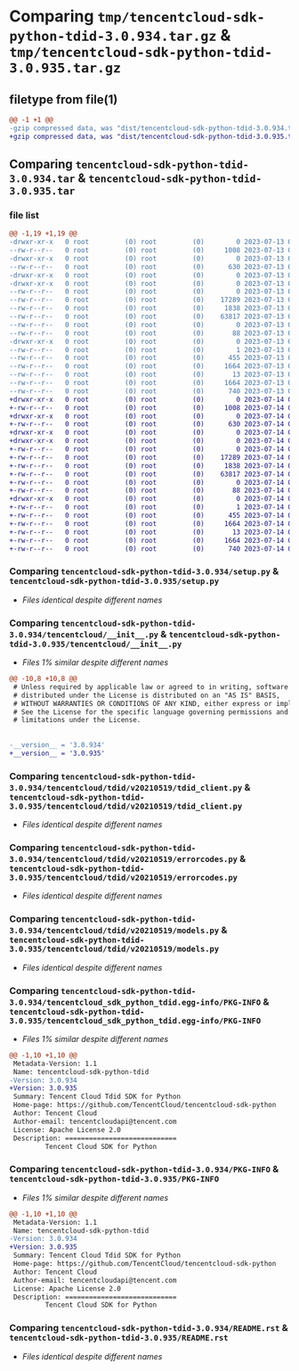 # Comparing `tmp/tencentcloud-sdk-python-tdid-3.0.934.tar.gz` & `tmp/tencentcloud-sdk-python-tdid-3.0.935.tar.gz`

## filetype from file(1)

```diff
@@ -1 +1 @@
-gzip compressed data, was "dist/tencentcloud-sdk-python-tdid-3.0.934.tar", last modified: Thu Jul 13 00:34:53 2023, max compression
+gzip compressed data, was "dist/tencentcloud-sdk-python-tdid-3.0.935.tar", last modified: Fri Jul 14 00:39:45 2023, max compression
```

## Comparing `tencentcloud-sdk-python-tdid-3.0.934.tar` & `tencentcloud-sdk-python-tdid-3.0.935.tar`

### file list

```diff
@@ -1,19 +1,19 @@
-drwxr-xr-x   0 root         (0) root         (0)        0 2023-07-13 00:34:53.000000 tencentcloud-sdk-python-tdid-3.0.934/
--rw-r--r--   0 root         (0) root         (0)     1008 2023-07-13 00:34:53.000000 tencentcloud-sdk-python-tdid-3.0.934/setup.py
-drwxr-xr-x   0 root         (0) root         (0)        0 2023-07-13 00:34:53.000000 tencentcloud-sdk-python-tdid-3.0.934/tencentcloud/
--rw-r--r--   0 root         (0) root         (0)      630 2023-07-13 00:34:53.000000 tencentcloud-sdk-python-tdid-3.0.934/tencentcloud/__init__.py
-drwxr-xr-x   0 root         (0) root         (0)        0 2023-07-13 00:34:53.000000 tencentcloud-sdk-python-tdid-3.0.934/tencentcloud/tdid/
-drwxr-xr-x   0 root         (0) root         (0)        0 2023-07-13 00:34:53.000000 tencentcloud-sdk-python-tdid-3.0.934/tencentcloud/tdid/v20210519/
--rw-r--r--   0 root         (0) root         (0)        0 2023-07-13 00:34:53.000000 tencentcloud-sdk-python-tdid-3.0.934/tencentcloud/tdid/v20210519/__init__.py
--rw-r--r--   0 root         (0) root         (0)    17289 2023-07-13 00:34:53.000000 tencentcloud-sdk-python-tdid-3.0.934/tencentcloud/tdid/v20210519/tdid_client.py
--rw-r--r--   0 root         (0) root         (0)     1838 2023-07-13 00:34:53.000000 tencentcloud-sdk-python-tdid-3.0.934/tencentcloud/tdid/v20210519/errorcodes.py
--rw-r--r--   0 root         (0) root         (0)    63817 2023-07-13 00:34:53.000000 tencentcloud-sdk-python-tdid-3.0.934/tencentcloud/tdid/v20210519/models.py
--rw-r--r--   0 root         (0) root         (0)        0 2023-07-13 00:34:53.000000 tencentcloud-sdk-python-tdid-3.0.934/tencentcloud/tdid/__init__.py
--rw-r--r--   0 root         (0) root         (0)       88 2023-07-13 00:34:53.000000 tencentcloud-sdk-python-tdid-3.0.934/setup.cfg
-drwxr-xr-x   0 root         (0) root         (0)        0 2023-07-13 00:34:53.000000 tencentcloud-sdk-python-tdid-3.0.934/tencentcloud_sdk_python_tdid.egg-info/
--rw-r--r--   0 root         (0) root         (0)        1 2023-07-13 00:34:53.000000 tencentcloud-sdk-python-tdid-3.0.934/tencentcloud_sdk_python_tdid.egg-info/dependency_links.txt
--rw-r--r--   0 root         (0) root         (0)      455 2023-07-13 00:34:53.000000 tencentcloud-sdk-python-tdid-3.0.934/tencentcloud_sdk_python_tdid.egg-info/SOURCES.txt
--rw-r--r--   0 root         (0) root         (0)     1664 2023-07-13 00:34:53.000000 tencentcloud-sdk-python-tdid-3.0.934/tencentcloud_sdk_python_tdid.egg-info/PKG-INFO
--rw-r--r--   0 root         (0) root         (0)       13 2023-07-13 00:34:53.000000 tencentcloud-sdk-python-tdid-3.0.934/tencentcloud_sdk_python_tdid.egg-info/top_level.txt
--rw-r--r--   0 root         (0) root         (0)     1664 2023-07-13 00:34:53.000000 tencentcloud-sdk-python-tdid-3.0.934/PKG-INFO
--rw-r--r--   0 root         (0) root         (0)      740 2023-07-13 00:34:53.000000 tencentcloud-sdk-python-tdid-3.0.934/README.rst
+drwxr-xr-x   0 root         (0) root         (0)        0 2023-07-14 00:39:45.000000 tencentcloud-sdk-python-tdid-3.0.935/
+-rw-r--r--   0 root         (0) root         (0)     1008 2023-07-14 00:39:45.000000 tencentcloud-sdk-python-tdid-3.0.935/setup.py
+drwxr-xr-x   0 root         (0) root         (0)        0 2023-07-14 00:39:45.000000 tencentcloud-sdk-python-tdid-3.0.935/tencentcloud/
+-rw-r--r--   0 root         (0) root         (0)      630 2023-07-14 00:39:45.000000 tencentcloud-sdk-python-tdid-3.0.935/tencentcloud/__init__.py
+drwxr-xr-x   0 root         (0) root         (0)        0 2023-07-14 00:39:45.000000 tencentcloud-sdk-python-tdid-3.0.935/tencentcloud/tdid/
+drwxr-xr-x   0 root         (0) root         (0)        0 2023-07-14 00:39:45.000000 tencentcloud-sdk-python-tdid-3.0.935/tencentcloud/tdid/v20210519/
+-rw-r--r--   0 root         (0) root         (0)        0 2023-07-14 00:39:45.000000 tencentcloud-sdk-python-tdid-3.0.935/tencentcloud/tdid/v20210519/__init__.py
+-rw-r--r--   0 root         (0) root         (0)    17289 2023-07-14 00:39:45.000000 tencentcloud-sdk-python-tdid-3.0.935/tencentcloud/tdid/v20210519/tdid_client.py
+-rw-r--r--   0 root         (0) root         (0)     1838 2023-07-14 00:39:45.000000 tencentcloud-sdk-python-tdid-3.0.935/tencentcloud/tdid/v20210519/errorcodes.py
+-rw-r--r--   0 root         (0) root         (0)    63817 2023-07-14 00:39:45.000000 tencentcloud-sdk-python-tdid-3.0.935/tencentcloud/tdid/v20210519/models.py
+-rw-r--r--   0 root         (0) root         (0)        0 2023-07-14 00:39:45.000000 tencentcloud-sdk-python-tdid-3.0.935/tencentcloud/tdid/__init__.py
+-rw-r--r--   0 root         (0) root         (0)       88 2023-07-14 00:39:45.000000 tencentcloud-sdk-python-tdid-3.0.935/setup.cfg
+drwxr-xr-x   0 root         (0) root         (0)        0 2023-07-14 00:39:45.000000 tencentcloud-sdk-python-tdid-3.0.935/tencentcloud_sdk_python_tdid.egg-info/
+-rw-r--r--   0 root         (0) root         (0)        1 2023-07-14 00:39:45.000000 tencentcloud-sdk-python-tdid-3.0.935/tencentcloud_sdk_python_tdid.egg-info/dependency_links.txt
+-rw-r--r--   0 root         (0) root         (0)      455 2023-07-14 00:39:45.000000 tencentcloud-sdk-python-tdid-3.0.935/tencentcloud_sdk_python_tdid.egg-info/SOURCES.txt
+-rw-r--r--   0 root         (0) root         (0)     1664 2023-07-14 00:39:45.000000 tencentcloud-sdk-python-tdid-3.0.935/tencentcloud_sdk_python_tdid.egg-info/PKG-INFO
+-rw-r--r--   0 root         (0) root         (0)       13 2023-07-14 00:39:45.000000 tencentcloud-sdk-python-tdid-3.0.935/tencentcloud_sdk_python_tdid.egg-info/top_level.txt
+-rw-r--r--   0 root         (0) root         (0)     1664 2023-07-14 00:39:45.000000 tencentcloud-sdk-python-tdid-3.0.935/PKG-INFO
+-rw-r--r--   0 root         (0) root         (0)      740 2023-07-14 00:39:45.000000 tencentcloud-sdk-python-tdid-3.0.935/README.rst
```

### Comparing `tencentcloud-sdk-python-tdid-3.0.934/setup.py` & `tencentcloud-sdk-python-tdid-3.0.935/setup.py`

 * *Files identical despite different names*

### Comparing `tencentcloud-sdk-python-tdid-3.0.934/tencentcloud/__init__.py` & `tencentcloud-sdk-python-tdid-3.0.935/tencentcloud/__init__.py`

 * *Files 1% similar despite different names*

```diff
@@ -10,8 +10,8 @@
 # Unless required by applicable law or agreed to in writing, software
 # distributed under the License is distributed on an "AS IS" BASIS,
 # WITHOUT WARRANTIES OR CONDITIONS OF ANY KIND, either express or implied.
 # See the License for the specific language governing permissions and
 # limitations under the License.
 
 
-__version__ = '3.0.934'
+__version__ = '3.0.935'
```

### Comparing `tencentcloud-sdk-python-tdid-3.0.934/tencentcloud/tdid/v20210519/tdid_client.py` & `tencentcloud-sdk-python-tdid-3.0.935/tencentcloud/tdid/v20210519/tdid_client.py`

 * *Files identical despite different names*

### Comparing `tencentcloud-sdk-python-tdid-3.0.934/tencentcloud/tdid/v20210519/errorcodes.py` & `tencentcloud-sdk-python-tdid-3.0.935/tencentcloud/tdid/v20210519/errorcodes.py`

 * *Files identical despite different names*

### Comparing `tencentcloud-sdk-python-tdid-3.0.934/tencentcloud/tdid/v20210519/models.py` & `tencentcloud-sdk-python-tdid-3.0.935/tencentcloud/tdid/v20210519/models.py`

 * *Files identical despite different names*

### Comparing `tencentcloud-sdk-python-tdid-3.0.934/tencentcloud_sdk_python_tdid.egg-info/PKG-INFO` & `tencentcloud-sdk-python-tdid-3.0.935/tencentcloud_sdk_python_tdid.egg-info/PKG-INFO`

 * *Files 1% similar despite different names*

```diff
@@ -1,10 +1,10 @@
 Metadata-Version: 1.1
 Name: tencentcloud-sdk-python-tdid
-Version: 3.0.934
+Version: 3.0.935
 Summary: Tencent Cloud Tdid SDK for Python
 Home-page: https://github.com/TencentCloud/tencentcloud-sdk-python
 Author: Tencent Cloud
 Author-email: tencentcloudapi@tencent.com
 License: Apache License 2.0
 Description: ============================
         Tencent Cloud SDK for Python
```

### Comparing `tencentcloud-sdk-python-tdid-3.0.934/PKG-INFO` & `tencentcloud-sdk-python-tdid-3.0.935/PKG-INFO`

 * *Files 1% similar despite different names*

```diff
@@ -1,10 +1,10 @@
 Metadata-Version: 1.1
 Name: tencentcloud-sdk-python-tdid
-Version: 3.0.934
+Version: 3.0.935
 Summary: Tencent Cloud Tdid SDK for Python
 Home-page: https://github.com/TencentCloud/tencentcloud-sdk-python
 Author: Tencent Cloud
 Author-email: tencentcloudapi@tencent.com
 License: Apache License 2.0
 Description: ============================
         Tencent Cloud SDK for Python
```

### Comparing `tencentcloud-sdk-python-tdid-3.0.934/README.rst` & `tencentcloud-sdk-python-tdid-3.0.935/README.rst`

 * *Files identical despite different names*

